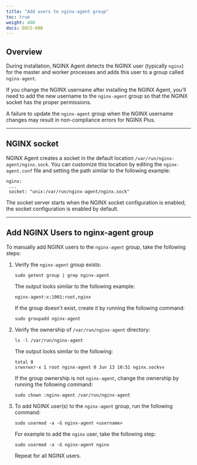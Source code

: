 ```yaml
---
title: "Add users to nginx-agent group"
toc: true
weight: 400
docs: DOCS-000
---
```


## Overview

During installation, NGINX Agent detects the NGINX user (typically `nginx`) for the master and worker processes and adds this user to a group called `nginx-agent`.

If you change the NGINX username after installing the NGINX Agent, you'll need to add the new username to the `nginx-agent` group so that the NGINX socket has the proper permissions.

A failure to update the `nginx-agent` group when the NGINX username changes may result in non-compliance errors for NGINX Plus.

---

## NGINX socket

NGINX Agent creates a socket in the default location `/var/run/nginx-agent/nginx.sock`. You can customize this location by editing the `nginx-agent.conf` file and setting the path similar to the following example:

```nginx configuration
nginx:
 ...
 socket: "unix:/var/run/nginx-agent/nginx.sock"
```

The socket server starts when the NGINX socket configuration is enabled; the socket configuration is enabled by default.

---

## Add NGINX Users to nginx-agent group

To manually add NGINX users to the `nginx-agent` group, take the following steps:

1. Verify the `nginx-agent` group exists:

    ```shell
    sudo getent group | grep nginx-agent
    ```

    The output looks similar to the following example:

    ```shell
    nginx-agent:x:1001:root,nginx
    ```

    If the group doesn't exist, create it by running the following command:

    ```shell
    sudo groupadd nginx-agent
    ```

2. Verify the ownership of `/var/run/nginx-agent` directory:

    ```shell
    ls -l /var/run/nginx-agent
    ```

    The output looks similar to the following:

    ```shell
    total 0
    srwxrwxr-x 1 root nginx-agent 0 Jun 13 10:51 nginx.sockvv
    ```

    If the group ownership is not `nginx-agent`, change the ownership by running the following command:

    ```shell
    sudo chown :nginx-agent /var/run/nginx-agent
    ```

3. To add NGINX user(s) to the `nginx-agent` group, run the following command:

    ```shell
    sudo usermod -a -G nginx-agent <username>
    ```

    For example to add the `nginx` user, take the following step:

    ```shell
    sudo usermod -a -G nginx-agent nginx
    ```

    Repeat for all NGINX users.
